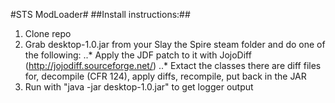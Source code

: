 #STS ModLoader#
##Install instructions:##
1. Clone repo
2. Grab desktop-1.0.jar from your Slay the Spire steam folder and do one of the following:
..* Apply the JDF patch to it with JojoDiff (http://jojodiff.sourceforge.net/)
..* Extact the classes there are diff files for, decompile (CFR 124), apply diffs, recompile, put back in the JAR
3. Run with "java -jar desktop-1.0.jar" to get logger output
